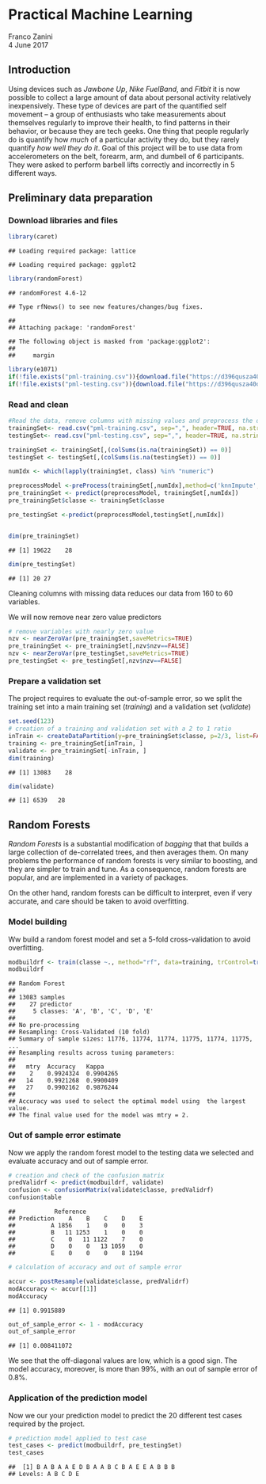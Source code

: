 # Practical Machine Learning
Franco Zanini  
4 June 2017  



## Introduction

Using devices such as _Jawbone Up_, _Nike FuelBand_, and _Fitbit_ it is now possible to collect a large amount of data about personal activity relatively inexpensively. These type of devices are part of the quantified self movement – a group of enthusiasts who take measurements about themselves regularly to improve their health, to find patterns in their behavior, or because they are tech geeks. One thing that people regularly do is quantify how _much_ of a particular activity they do, but they rarely quantify _how well they do it_. Goal of this project will be to use data from accelerometers on the belt, forearm, arm, and dumbell of 6 participants. They were asked to perform barbell lifts correctly and incorrectly in 5 different ways. 

## Preliminary data preparation

### Download libraries and files


```r
library(caret)
```

```
## Loading required package: lattice
```

```
## Loading required package: ggplot2
```

```r
library(randomForest)
```

```
## randomForest 4.6-12
```

```
## Type rfNews() to see new features/changes/bug fixes.
```

```
## 
## Attaching package: 'randomForest'
```

```
## The following object is masked from 'package:ggplot2':
## 
##     margin
```

```r
library(e1071)
if(!file.exists("pml-training.csv")){download.file("https://d396qusza40orc.cloudfront.net/predmachlearn/pml-training.csv", destfile = "pml-training.csv")}
if(!file.exists("pml-testing.csv")){download.file("https://d396qusza40orc.cloudfront.net/predmachlearn/pml-testing.csv", destfile = "pml-testing.csv")}
```

### Read and clean 


```r
#Read the data, remove columns with missing values and preprocess the data
trainingSet<- read.csv("pml-training.csv", sep=",", header=TRUE, na.strings = c("NA","",'#DIV/0!'))
testingSet<- read.csv("pml-testing.csv", sep=",", header=TRUE, na.strings = c("NA","",'#DIV/0!'))

trainingSet <- trainingSet[,(colSums(is.na(trainingSet)) == 0)]
testingSet <- testingSet[,(colSums(is.na(testingSet)) == 0)]

numIdx <- which(lapply(trainingSet, class) %in% "numeric")

preprocessModel <-preProcess(trainingSet[,numIdx],method=c('knnImpute', 'center', 'scale'))
pre_trainingSet <- predict(preprocessModel, trainingSet[,numIdx])
pre_trainingSet$classe <- trainingSet$classe

pre_testingSet <-predict(preprocessModel,testingSet[,numIdx])


dim(pre_trainingSet)
```

```
## [1] 19622    28
```

```r
dim(pre_testingSet)
```

```
## [1] 20 27
```
Cleaning columns with missing data reduces our data from 160 to 60 variables.

We will now remove near zero value predictors

```r
# remove variables with nearly zero value
nzv <- nearZeroVar(pre_trainingSet,saveMetrics=TRUE)
pre_trainingSet <- pre_trainingSet[,nzv$nzv==FALSE]
nzv <- nearZeroVar(pre_testingSet,saveMetrics=TRUE)
pre_testingSet <- pre_testingSet[,nzv$nzv==FALSE]
```

### Prepare a validation set

The project requires to evaluate the out-of-sample error, so we split the training set into a main training set (_training_) and a validation set (_validate_)


```r
set.seed(123)
# creation of a training and validation set with a 2 to 1 ratio
inTrain <- createDataPartition(y=pre_trainingSet$classe, p=2/3, list=FALSE)
training <- pre_trainingSet[inTrain, ]
validate <- pre_trainingSet[-inTrain, ]
dim(training)
```

```
## [1] 13083    28
```

```r
dim(validate)
```

```
## [1] 6539   28
```

## Random Forests

_Random Forests_ is a substantial modification of _bagging_ that that builds a large collection of de-correlated trees, and then averages them. On many problems the performance of random forests is very similar to boosting, and they are simpler to train and tune. As a consequence, random forests are popular, and are implemented in a variety of packages.

On the other hand, random forests can be difficult to interpret, even if very accurate, and care should be taken to avoid overfitting.

### Model building

Ww build a random forest model and set a 5-fold cross-validation to avoid overfitting.


```r
modbuildrf <- train(classe ~., method="rf", data=training, trControl=trainControl(method='cv'), number=5, allowParallel=TRUE, importance=TRUE )
modbuildrf
```

```
## Random Forest 
## 
## 13083 samples
##    27 predictor
##     5 classes: 'A', 'B', 'C', 'D', 'E' 
## 
## No pre-processing
## Resampling: Cross-Validated (10 fold) 
## Summary of sample sizes: 11776, 11774, 11774, 11775, 11774, 11775, ... 
## Resampling results across tuning parameters:
## 
##   mtry  Accuracy   Kappa    
##    2    0.9924324  0.9904265
##   14    0.9921268  0.9900409
##   27    0.9902162  0.9876244
## 
## Accuracy was used to select the optimal model using  the largest value.
## The final value used for the model was mtry = 2.
```

### Out of sample error estimate

Now we apply the random forest model to the testing data we selected and evaluate accuracy and out of sample error.


```r
# creation and check of the confusion matrix
predValidrf <- predict(modbuildrf, validate)
confusion <- confusionMatrix(validate$classe, predValidrf)
confusion$table
```

```
##           Reference
## Prediction    A    B    C    D    E
##          A 1856    1    0    0    3
##          B   11 1253    1    0    0
##          C    0   11 1122    7    0
##          D    0    0   13 1059    0
##          E    0    0    0    8 1194
```

```r
# calculation of accuracy and out of sample error

accur <- postResample(validate$classe, predValidrf)
modAccuracy <- accur[[1]]
modAccuracy
```

```
## [1] 0.9915889
```

```r
out_of_sample_error <- 1 - modAccuracy
out_of_sample_error
```

```
## [1] 0.008411072
```
We see that the off-diagonal values are low, which is a good sign. The model accuracy, moreover, is more than 99%, with an out of sample error of 0.8%.

### Application of the prediction model

Now we our your prediction model to predict the 20 different test cases required by the project.


```r
# prediction model applied to test case
test_cases <- predict(modbuildrf, pre_testingSet)
test_cases
```

```
##  [1] B A B A A E D B A A B C B A E E A B B B
## Levels: A B C D E
```
